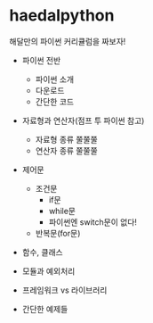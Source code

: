 # haedalpython

해달만의 파이썬 커리큘럼을 짜보자!

+ 파이썬 전반
    - 파이썬 소개
    - 다운로드
    - 간단한 코드
    
+ 자료형과 연산자(점프 투 파이썬 참고)
    - 자료형 종류 쭐쭐쭐
    - 연산자 종류 쭐쭐쭐
    
+ 제어문
    - 조건문
        * if문
        * while문
        * 파이썬엔 switch문이 없다!
    - 반복문(for문)
    
+ 함수, 클래스
+ 모듈과 예외처리
+ 프레임워크 vs 라이브러리
+ 간단한 예제들

